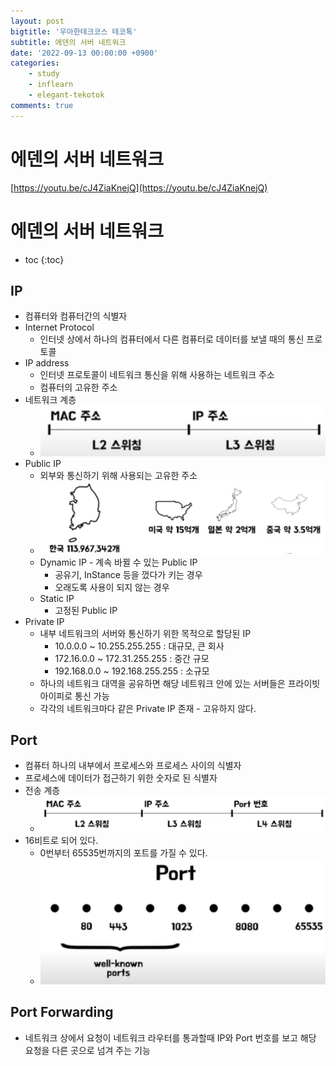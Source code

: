 ```yaml
---
layout: post
bigtitle: '우아한테크코스 테코톡'
subtitle: 에덴의 서버 네트워크
date: '2022-09-13 00:00:00 +0900'
categories:
    - study
    - inflearn
    - elegant-tekotok
comments: true
---
```


# 에덴의 서버 네트워크
[https://youtu.be/cJ4ZiaKnejQ](https://youtu.be/cJ4ZiaKnejQ)

# 에덴의 서버 네트워크
* toc
{:toc}

## IP
+ 컴퓨터와 컴퓨터간의 식별자
+ Internet Protocol
  + 인터넷 상에서 하나의 컴퓨터에서 다른 컴퓨터로 데이터를 보낼 때의 통신 프로토콜
+ IP address
  + 인터넷 프로토콜이 네트워크 통신을 위해 사용하는 네트워크 주소
  + 컴퓨터의 고유한 주소 
+ 네트워크 계층
  + ![img.png](/assets/img/elegant-tekotok/ip.png)
+ Public IP
  + 외부와 통신하기 위해 사용되는 고유한 주소
  + ![img.png](/assets/img/elegant-tekotok/ip2.png)
  + Dynamic IP - 계속 바뀔 수 있는 Public IP
    + 공유기, InStance 등을 껐다가 키는 경우
    + 오래도록 사용이 되지 않는 경우
  + Static IP
    + 고정된 Public IP
+ Private IP
  + 내부 네트워크의 서버와 통신하기 위한 목적으로 할당된 IP
    + 10.0.0.0 ~ 10.255.255.255 : 대규모, 큰 회사 
    + 172.16.0.0 ~ 172.31.255.255 : 중간 규모
    + 192.168.0.0 ~ 192.168.255.255 : 소규모
  + 하나의 네트워크 대역을 공유하면 해당 네트워크 안에 있는 서버들은 프라이빗 아이피로 통신 가능
  + 각각의 네트워크마다 같은 Private IP 존재 - 고유하지 않다.

## Port
+ 컴퓨터 하나의 내부에서 프로세스와 프로세스 사이의 식별자
+ 프로세스에 데이터가 접근하기 위한 숫자로 된 식별자
+ 전송 계층
  + ![img.png](/assets/img/elegant-tekotok/port.png)
+ 16비트로 되어 있다.
  + 0번부터 65535번까지의 포트를 가질 수 있다.
  + ![img.png](/assets/img/elegant-tekotok/port2.png)

## Port Forwarding
+ 네트워크 상에서 요청이 네트워크 라우터를 통과할때 IP와 Port 번호를 보고 해당 요청을 다른 곳으로 넘겨 주는 기능